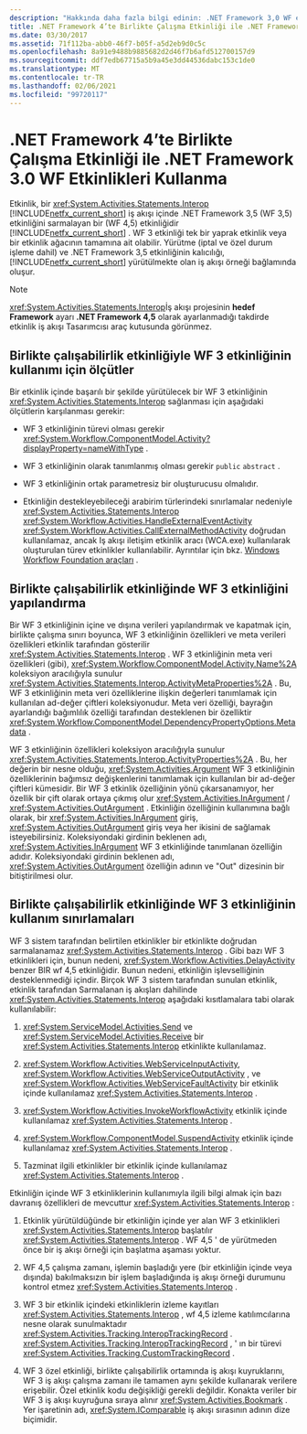 ```yaml
---
description: "Hakkında daha fazla bilgi edinin: .NET Framework 3,0 WF etkinliklerini birlikte çalışabilirlik etkinliğiyle .NET Framework 4 ' te kullanma"
title: .NET Framework 4’te Birlikte Çalışma Etkinliği ile .NET Framework 3.0 WF Etkinlikleri Kullanma
ms.date: 03/30/2017
ms.assetid: 71f112ba-abb0-46f7-b05f-a5d2eb9d0c5c
ms.openlocfilehash: 8a91e9488b9885682d2d46f7b6afd512700157d9
ms.sourcegitcommit: ddf7edb67715a5b9a45e3dd44536dabc153c1de0
ms.translationtype: MT
ms.contentlocale: tr-TR
ms.lasthandoff: 02/06/2021
ms.locfileid: "99720117"
---
```

# <a name="using-net-framework-30-wf-activities-in-net-framework-4-with-the-interop-activity"></a>.NET Framework 4’te Birlikte Çalışma Etkinliği ile .NET Framework 3.0 WF Etkinlikleri Kullanma

Etkinlik, bir <xref:System.Activities.Statements.Interop> [!INCLUDE[netfx_current_short](../../../includes/netfx-current-short-md.md)] iş akışı içinde .NET Framework 3,5 (WF 3,5) etkinliğini sarmalayan bir (WF 4,5) etkinliğidir [!INCLUDE[netfx_current_short](../../../includes/netfx-current-short-md.md)] . WF 3 etkinliği tek bir yaprak etkinlik veya bir etkinlik ağacının tamamına ait olabilir. Yürütme (iptal ve özel durum işleme dahil) ve .NET Framework 3,5 etkinliğinin kalıcılığı, [!INCLUDE[netfx_current_short](../../../includes/netfx-current-short-md.md)] yürütülmekte olan iş akışı örneği bağlamında oluşur.  
  
> [!NOTE]
> <xref:System.Activities.Statements.Interop>İş akışı projesinin **hedef Framework** ayarı **.NET Framework 4,5** olarak ayarlanmadığı takdirde etkinlik iş akışı Tasarımcısı araç kutusunda görünmez.  
  
## <a name="criteria-for-using-a-wf-3-activity-with-an-interop-activity"></a>Birlikte çalışabilirlik etkinliğiyle WF 3 etkinliğinin kullanımı için ölçütler  

 Bir etkinlik içinde başarılı bir şekilde yürütülecek bir WF 3 etkinliğinin <xref:System.Activities.Statements.Interop> sağlanması için aşağıdaki ölçütlerin karşılanması gerekir:  
  
- WF 3 etkinliğinin türevi olması gerekir <xref:System.Workflow.ComponentModel.Activity?displayProperty=nameWithType> .  
  
- WF 3 etkinliğinin olarak tanımlanmış olması gerekir `public` `abstract` .  
  
- WF 3 etkinliğinin ortak parametresiz bir oluşturucusu olmalıdır.  
  
- Etkinliğin destekleyebileceği arabirim türlerindeki sınırlamalar nedeniyle <xref:System.Activities.Statements.Interop> <xref:System.Workflow.Activities.HandleExternalEventActivity> <xref:System.Workflow.Activities.CallExternalMethodActivity> doğrudan kullanılamaz, ancak Iş akışı iletişim etkinlik aracı (WCA.exe) kullanılarak oluşturulan türev etkinlikler kullanılabilir. Ayrıntılar için bkz. [Windows Workflow Foundation araçları](/previous-versions/dotnet/netframework-3.5/ms734408(v=vs.90)) .  
  
## <a name="configuring-a-wf-3-activity-within-an-interop-activity"></a>Birlikte çalışabilirlik etkinliğinde WF 3 etkinliğini yapılandırma  

 Bir WF 3 etkinliğinin içine ve dışına verileri yapılandırmak ve kapatmak için, birlikte çalışma sınırı boyunca, WF 3 etkinliğinin özellikleri ve meta verileri özellikleri etkinlik tarafından gösterilir <xref:System.Activities.Statements.Interop> . WF 3 etkinliğinin meta veri özellikleri (gibi), <xref:System.Workflow.ComponentModel.Activity.Name%2A> koleksiyon aracılığıyla sunulur <xref:System.Activities.Statements.Interop.ActivityMetaProperties%2A> . Bu, WF 3 etkinliğinin meta veri özelliklerine ilişkin değerleri tanımlamak için kullanılan ad-değer çiftleri koleksiyonudur. Meta veri özelliği, bayrağın ayarlandığı bağımlılık özelliği tarafından desteklenen bir özelliktir <xref:System.Workflow.ComponentModel.DependencyPropertyOptions.Metadata> .  
  
 WF 3 etkinliğinin özellikleri koleksiyon aracılığıyla sunulur <xref:System.Activities.Statements.Interop.ActivityProperties%2A> . Bu, her değerin bir nesne olduğu, <xref:System.Activities.Argument> WF 3 etkinliğinin özelliklerinin bağımsız değişkenlerini tanımlamak için kullanılan bir ad-değer çiftleri kümesidir. Bir WF 3 etkinlik özelliğinin yönü çıkarsanamıyor, her özellik bir çift olarak ortaya çıkmış olur <xref:System.Activities.InArgument> / <xref:System.Activities.OutArgument> . Etkinliğin özelliğinin kullanımına bağlı olarak, bir <xref:System.Activities.InArgument> giriş, <xref:System.Activities.OutArgument> giriş veya her ikisini de sağlamak isteyebilirsiniz. Koleksiyondaki girdinin beklenen adı, <xref:System.Activities.InArgument> WF 3 etkinliğinde tanımlanan özelliğin adıdır. Koleksiyondaki girdinin beklenen adı, <xref:System.Activities.OutArgument> özelliğin adının ve "Out" dizesinin bir bitiştirilmesi olur.  
  
## <a name="limitations-of-using-a-wf-3-activity-within-an-interop-activity"></a>Birlikte çalışabilirlik etkinliğinde WF 3 etkinliğinin kullanım sınırlamaları  

 WF 3 sistem tarafından belirtilen etkinlikler bir etkinlikte doğrudan sarmalanamaz <xref:System.Activities.Statements.Interop> . Gibi bazı WF 3 etkinlikleri için, bunun nedeni, <xref:System.Workflow.Activities.DelayActivity> benzer BIR wf 4,5 etkinliğidir. Bunun nedeni, etkinliğin işlevselliğinin desteklenmediği içindir. Birçok WF 3 sistem tarafından sunulan etkinlik, etkinlik tarafından Sarmalanan iş akışları dahilinde <xref:System.Activities.Statements.Interop> aşağıdaki kısıtlamalara tabi olarak kullanılabilir:  
  
1. <xref:System.ServiceModel.Activities.Send> ve <xref:System.ServiceModel.Activities.Receive> bir <xref:System.Activities.Statements.Interop> etkinlikte kullanılamaz.  
  
2. <xref:System.Workflow.Activities.WebServiceInputActivity>, <xref:System.Workflow.Activities.WebServiceOutputActivity> , ve <xref:System.Workflow.Activities.WebServiceFaultActivity> bir etkinlik içinde kullanılamaz <xref:System.Activities.Statements.Interop> .  
  
3. <xref:System.Workflow.Activities.InvokeWorkflowActivity> etkinlik içinde kullanılamaz <xref:System.Activities.Statements.Interop> .  
  
4. <xref:System.Workflow.ComponentModel.SuspendActivity> etkinlik içinde kullanılamaz <xref:System.Activities.Statements.Interop> .  
  
5. Tazminat ilgili etkinlikler bir etkinlik içinde kullanılamaz <xref:System.Activities.Statements.Interop> .  
  
 Etkinliğin içinde WF 3 etkinliklerinin kullanımıyla ilgili bilgi almak için bazı davranış özellikleri de mevcuttur <xref:System.Activities.Statements.Interop> :  
  
1. Etkinlik yürütüldüğünde bir etkinliğin içinde yer alan WF 3 etkinlikleri <xref:System.Activities.Statements.Interop> başlatılır <xref:System.Activities.Statements.Interop> . WF 4,5 ' de yürütmeden önce bir iş akışı örneği için başlatma aşaması yoktur.  
  
2. WF 4,5 çalışma zamanı, işlemin başladığı yere (bir etkinliğin içinde veya dışında) bakılmaksızın bir işlem başladığında iş akışı örneği durumunu kontrol etmez <xref:System.Activities.Statements.Interop> .  
  
3. WF 3 bir etkinlik içindeki etkinliklerin izleme kayıtları <xref:System.Activities.Statements.Interop> , wf 4,5 izleme katılımcılarına nesne olarak sunulmaktadır <xref:System.Activities.Tracking.InteropTrackingRecord> . <xref:System.Activities.Tracking.InteropTrackingRecord> , ' ın bir türevi <xref:System.Activities.Tracking.CustomTrackingRecord> .  
  
4. WF 3 özel etkinliği, birlikte çalışabilirlik ortamında iş akışı kuyruklarını, WF 3 iş akışı çalışma zamanı ile tamamen aynı şekilde kullanarak verilere erişebilir. Özel etkinlik kodu değişikliği gerekli değildir. Konakta veriler bir WF 3 iş akışı kuyruğuna sıraya alınır <xref:System.Activities.Bookmark> . Yer işaretinin adı, <xref:System.IComparable> iş akışı sırasının adının dize biçimidir.
